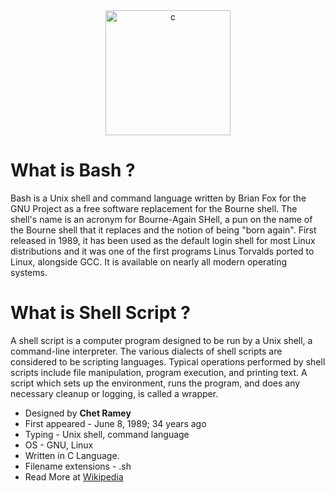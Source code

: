 <div align="center">
    <a href="https://(https://en.wikipedia.org/wiki/Shell_script/" target="_blank" rel="noreferrer"> 
        <img src="https://cdn.jsdelivr.net/gh/offensive-vk/Icons@master/bash/bash-original.svg" alt="c" width="200" height="200" /> 
    </a> 
</div> 

# **What is Bash** ?
Bash is a Unix shell and command language written by Brian Fox for the GNU Project as a free software replacement for the Bourne shell. The shell's name is an acronym for Bourne-Again SHell, a pun on the name of the Bourne shell that it replaces and the notion of being "born again". First released in 1989, it has been used as the default login shell for most Linux distributions and it was one of the first programs Linus Torvalds ported to Linux, alongside GCC. It is available on nearly all modern operating systems.

# **What is Shell Script** ?
A shell script is a computer program designed to be run by a Unix shell, a command-line interpreter. The various dialects of shell scripts are considered to be scripting languages. Typical operations performed by shell scripts include file manipulation, program execution, and printing text. A script which sets up the environment, runs the program, and does any necessary cleanup or logging, is called a wrapper.

- Designed by **Chet Ramey**
- First appeared - June 8, 1989; 34 years ago
- Typing - Unix shell, command language
- OS - GNU, Linux
- Written in C Language.
- Filename extensions - .sh
- Read More at [Wikipedia](https://en.wikipedia.org/wiki/Shell_script)